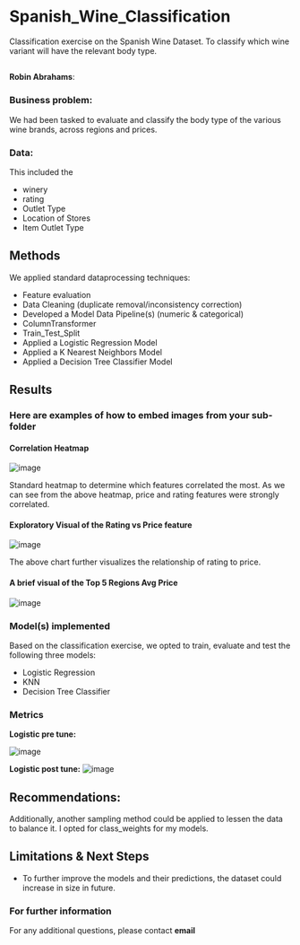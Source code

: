 # Spanish_Wine_Classification
Classification exercise on the Spanish Wine Dataset. To classify which wine variant will have the relevant body type. 
## 

**Robin Abrahams**: 

### Business problem:
We had been tasked to evaluate and classify the body type of the various wine brands, across regions and prices.


### Data:
This included the 
* winery
* rating
* Outlet Type
* Location of Stores 
* Item Outlet Type

## Methods
We applied standard dataprocessing techniques:
* Feature evaluation
* Data Cleaning (duplicate removal/inconsistency correction)
* Developed a Model Data Pipeline(s) (numeric & categorical)
* ColumnTransformer
* Train_Test_Split
* Applied a Logistic Regression Model
* Applied a K Nearest Neighbors Model
* Applied a Decision Tree Classifier Model

## Results

### Here are examples of how to embed images from your sub-folder


#### Correlation Heatmap
![image](https://github.com/Robinino99/Spanish_Wine_Classification/assets/138812946/c27947e0-09f4-4c2a-93ee-fe8a712b2c0a)

Standard heatmap to determine which features correlated the most. As we can see from the above heatmap, price and rating features were strongly correlated. 

#### Exploratory Visual of the Rating vs Price feature

![image](https://github.com/Robinino99/Prediction-of-Product-Sales/assets/138812946/1f4c8f72-675f-4448-9aa8-3abeddcc8ca5)

The above chart further visualizes the relationship of rating to price. 

#### A brief visual of the Top 5 Regions Avg Price

![image](https://github.com/Robinino99/Spanish_Wine_Classification/assets/138812946/3cd4a3ef-f256-4f24-8ec5-ad93f32dc97b)


### Model(s) implemented

Based on the classification exercise, we opted to train, evaluate and test the following three models:
* Logistic Regression
* KNN
* Decision Tree Classifier

### Metrics

**Logistic pre tune:**

![image](https://github.com/Robinino99/Spanish_Wine_Classification/assets/138812946/f392a8b0-accf-4a8f-acb9-da20b52a1e40)




**Logistic post tune:**
  ![image](https://github.com/Robinino99/Spanish_Wine_Classification/assets/138812946/7237bf03-7b19-421b-9232-04718c28d790)



## Recommendations:
Additionally, another sampling method could be applied to lessen the data to balance it. I opted for class_weights for my models.


## Limitations & Next Steps

* To further improve the models and their predictions, the dataset could increase in size in future.

### For further information


For any additional questions, please contact **email**
